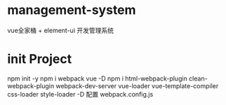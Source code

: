 # management-system
vue全家桶 + element-ui 开发管理系统

# init Project
npm init -y
npm i webpack vue -D
npm i html-webpack-plugin clean-webpack-plugin webpack-dev-server vue-loader vue-template-compiler css-loader style-loader -D
配置 webpack.config.js
